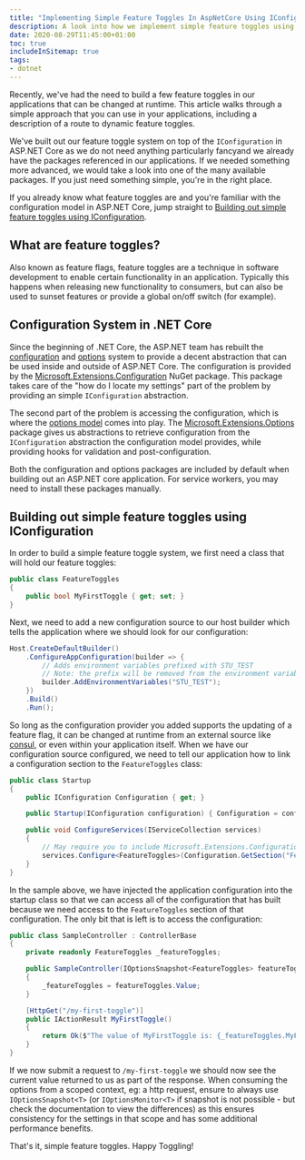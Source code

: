 ```yaml
---
title: "Implementing Simple Feature Toggles In AspNetCore Using IConfiguration"
description: A look into how we implement simple feature toggles using IConfiguration
date: 2020-08-29T11:45:00+01:00
toc: true
includeInSitemap: true
tags:
- dotnet
---
```


Recently, we've had the need to build a few feature toggles in our applications that can be changed at runtime. This article walks through a simple approach that you can use in your applications, including a description of a route to dynamic feature toggles.

<!--more-->

We've built out our feature toggle system on top of the `IConfiguration` in ASP.NET Core as we do not need anything particularly fancyand we already have the packages referenced in our applications. If we needed something more advanced, we would take a look into one of the many available packages. If you just need something simple, you're in the right place.

If you already know what feature toggles are and you're familiar with the configuration model in ASP.NET Core, jump straight to [Building out simple feature toggles using IConfiguration](#building-out-simple-feature-toggles-using-iconfiguration).

## What are feature toggles?

Also known as feature flags, feature toggles are a technique in software development to enable certain functionality in an application. Typically this happens when releasing new functionality to consumers, but can also be used to sunset features or provide a global on/off switch (for example).

## Configuration System in .NET Core

Since the beginning of .NET Core, the ASP.NET team has rebuilt the [configuration](https://docs.microsoft.com/en-us/aspnet/core/fundamentals/configuration/?view=aspnetcore-3.1) and [options](https://docs.microsoft.com/en-us/aspnet/core/fundamentals/configuration/options?view=aspnetcore-3.1) system to provide a decent abstraction that can be used inside and outside of ASP.NET Core. The configuration is provided by the [Microsoft.Extensions.Configuration](https://www.nuget.org/packages/Microsoft.Extensions.Configuration) NuGet package. This package takes care of the "how do I locate my settings" part of the problem by providing an simple `IConfiguration` abstraction.

The second part of the problem is accessing the configuration, which is where the [options model](https://docs.microsoft.com/en-us/aspnet/core/fundamentals/configuration/options?view=aspnetcore-3.1) comes into play. The [Microsoft.Extensions.Options](https://www.nuget.org/packages/Microsoft.Extensions.Options) package gives us abstractions to retrieve configuration from the `IConfiguration` abstraction the configuration model provides, while providing hooks for validation and post-configuration.

Both the configuration and options packages are included by default when building out an ASP.NET core application. For service workers, you may need to install these packages manually.

## Building out simple feature toggles using IConfiguration

In order to build a simple feature toggle system, we first need a class that will hold our feature toggles:

```csharp
public class FeatureToggles
{
    public bool MyFirstToggle { get; set; }
}
```

Next, we need to add a new configuration source to our host builder which tells the application where we should look for our configuration:

```csharp
Host.CreateDefaultBuilder()
    .ConfigureAppConfiguration(builder => {
        // Adds environment variables prefixed with STU_TEST
        // Note: the prefix will be removed from the environment variable
        builder.AddEnvironmentVariables("STU_TEST");
    })
    .Build()
    .Run();
```

So long as the configuration provider you added supports the updating of a feature flag, it can be changed at runtime from an external source like [consul](https://www.consul.io/), or even within your application itself. When we have our configuration source configured, we need to tell our application how to link a configuration section to the `FeatureToggles` class:

```csharp
public class Startup
{
    public IConfiguration Configuration { get; }

    public Startup(IConfiguration configuration) { Configuration = configuration; }

    public void ConfigureServices(IServiceCollection services)
    {
        // May require you to include Microsoft.Extensions.Configuration.Binder
        services.Configure<FeatureToggles>(Configuration.GetSection("FeatureToggles"));
    }
}
```

In the sample above, we have injected the application configuration into the startup class so that we can access all of the configuration that has built because we need access to the `FeatureToggles` section of that configuration. The only bit that is left is to access the configuration:

```csharp
public class SampleController : ControllerBase
{
    private readonly FeatureToggles _featureToggles;

    public SampleController(IOptionsSnapshot<FeatureToggles> featureToggles)
    {
        _featureToggles = featureToggles.Value;
    }

    [HttpGet("/my-first-toggle")]
    public IActionResult MyFirstToggle()
    {
        return Ok($"The value of MyFirstToggle is: {_featureToggles.MyFirstToggle}");
    }
}
```

If we now submit a request to `/my-first-toggle` we should now see the current value returned to us as part of the response. When consuming the options from a scoped context, eg: a http request, ensure to always use `IOptionsSnapshot<T>` (or `IOptionsMonitor<T>` if snapshot is not possible - but check the documentation to view the differences) as this ensures consistency for the settings in that scope and has some additional performance benefits.

That's it, simple feature toggles. Happy Toggling!
